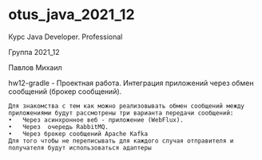 # otus_java_2021_12

Курс Java Developer. Professional

Группа 2021_12

Павлов Михаил

hw12-gradle - Проектная работа.
Интеграция приложений через обмен сообщений (брокер сообщений).

    Для знакомства с тем как можно реализовывать обмен сообщений между приложениями будут рассмотрены три варианта передачи сообщений:
    •	Через асинхронное веб - приложение (WebFlux).
    •	Через  очередь RabbitMQ.
    •	Через брокер сообщений Apache Kafka
    Для того чтобы не переписывать для каждого случая отправителя и получателя будут использоваться адаптеры
